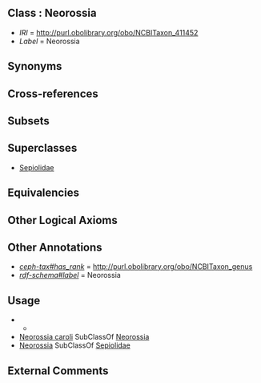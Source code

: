 
## Class : Neorossia

 * *IRI* = http://purl.obolibrary.org/obo/NCBITaxon_411452
 * *Label* = Neorossia

## Synonyms


## Cross-references


## Subsets


## Superclasses

 * [Sepiolidae](../../NCBITaxon/31/NCBITaxon_34531.md)

## Equivalencies


## Other Logical Axioms


## Other Annotations

 * *[ceph-tax#has_rank](../../ceph-tax#has/nk/ceph-tax#has_rank.md)* = http://purl.obolibrary.org/obo/NCBITaxon_genus
 * *[rdf-schema#label](../../el/rdf-schema#label.md)* = Neorossia

## Usage

 * -
 * [Neorossia caroli](../../NCBITaxon/53/NCBITaxon_411453.md) SubClassOf [Neorossia](../../NCBITaxon/52/NCBITaxon_411452.md)
 * [Neorossia](../../NCBITaxon/52/NCBITaxon_411452.md) SubClassOf [Sepiolidae](../../NCBITaxon/31/NCBITaxon_34531.md)

## External Comments

